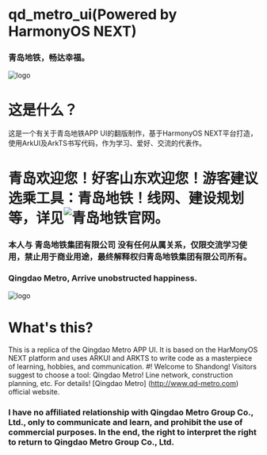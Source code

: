 # qd_metro_ui(Powered by HarmonyOS NEXT)

### 青岛地铁，畅达幸福。
![logo](https://github.com/DaZiDian/qd_metro_ui/assets/113085496/e47c89e2-df3c-47ca-9b31-a9039a18bf03)

# 这是什么？
这是一个有关于青岛地铁APP UI的翻版制作，基于HarmonyOS NEXT平台打造，使用ArkUI及ArkTS书写代码，作为学习、爱好、交流的代表作。
# 青岛欢迎您！好客山东欢迎您！游客建议选乘工具：青岛地铁！线网、建设规划等，详见![青岛地铁](http://www.qd-metro.com)官网。

### 本人与 青岛地铁集团有限公司 没有任何从属关系，仅限交流学习使用，禁止用于商业用途，最终解释权归青岛地铁集团有限公司所有。

### Qingdao Metro, Arrive unobstructed happiness.
![logo](https://github.com/DaZiDian/qd_metro_ui/assets/113085496/e47c89e2-df3c-47ca-9b31-a9039a18bf03)

# What's this?
This is a replica of the Qingdao Metro APP UI. It is based on the HarMonyOS NEXT platform and uses ARKUI and ARKTS to write code as a masterpiece of learning, hobbies, and communication.
#! Welcome to Shandong! Visitors suggest to choose a tool: Qingdao Metro! Line network, construction planning, etc. For details! [Qingdao Metro] (http://www.qd-metro.com) official website.

### I have no affiliated relationship with Qingdao Metro Group Co., Ltd., only to communicate and learn, and prohibit the use of commercial purposes. In the end, the right to interpret the right to return to Qingdao Metro Group Co., Ltd.

